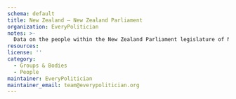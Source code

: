 ```yaml
---
schema: default
title: New Zealand — New Zealand Parliament
organization: EveryPolitician
notes: >-
  Data on the people within the New Zealand Parliament legislature of New Zealand.
resources:
license: ''
category:
  - Groups & Bodies
  - People
maintainer: EveryPolitician
maintainer_email: team@everypolitician.org
---
```

